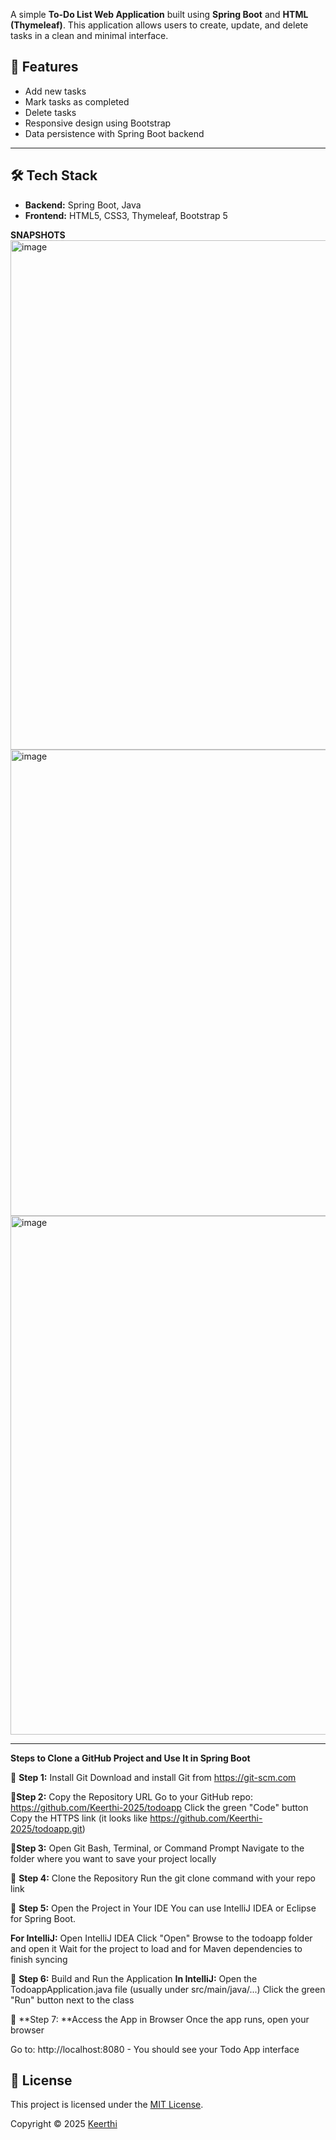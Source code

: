 A simple **To-Do List Web Application** built using **Spring Boot** and **HTML (Thymeleaf)**. This application allows users to create, update, and delete tasks in a clean and minimal interface.


## 🚀 Features

- Add new tasks
- Mark tasks as completed
- Delete tasks
- Responsive design using Bootstrap
- Data persistence with Spring Boot backend

---

## 🛠️ Tech Stack

- **Backend:** Spring Boot, Java
- **Frontend:** HTML5, CSS3, Thymeleaf, Bootstrap 5

**SNAPSHOTS**
<img width="1848" height="815" alt="image" src="https://github.com/user-attachments/assets/1e528ccb-1ffc-4493-8028-e4815aa40f3c" />
<img width="1822" height="746" alt="image" src="https://github.com/user-attachments/assets/9f2911e3-e5d1-46db-a801-4d64c50514c2" />
<img width="1867" height="830" alt="image" src="https://github.com/user-attachments/assets/32b8e1eb-e9ab-4044-aed4-79610411e6ae" />

---

**Steps to Clone a GitHub Project and Use It in Spring Boot**

🔹 **Step 1:** Install Git
    Download and install Git from https://git-scm.com

🔹**Step 2:** Copy the Repository URL
    Go to your GitHub repo: https://github.com/Keerthi-2025/todoapp
    Click the green "Code" button
    Copy the HTTPS link (it looks like https://github.com/Keerthi-2025/todoapp.git)

🔹**Step 3:** Open Git Bash, Terminal, or Command Prompt
    Navigate to the folder where you want to save your project locally

🔹 **Step 4:** Clone the Repository
   Run the git clone command with your repo link

🔹 **Step 5:** Open the Project in Your IDE
   You can use IntelliJ IDEA or Eclipse for Spring Boot.

**For IntelliJ:**
Open IntelliJ IDEA
Click "Open"
Browse to the todoapp folder and open it
Wait for the project to load and for Maven dependencies to finish syncing

🔹 **Step 6:** Build and Run the Application
**In IntelliJ:**
Open the TodoappApplication.java file (usually under src/main/java/...)
Click the green "Run" button next to the class

🔹 **Step 7: **Access the App in Browser
Once the app runs, open your browser

Go to: http://localhost:8080 - You should see your Todo App interface



## 📄 License

This project is licensed under the [MIT License](LICENSE).

Copyright © 2025 [Keerthi](https://github.com/Keerthi-2025)

